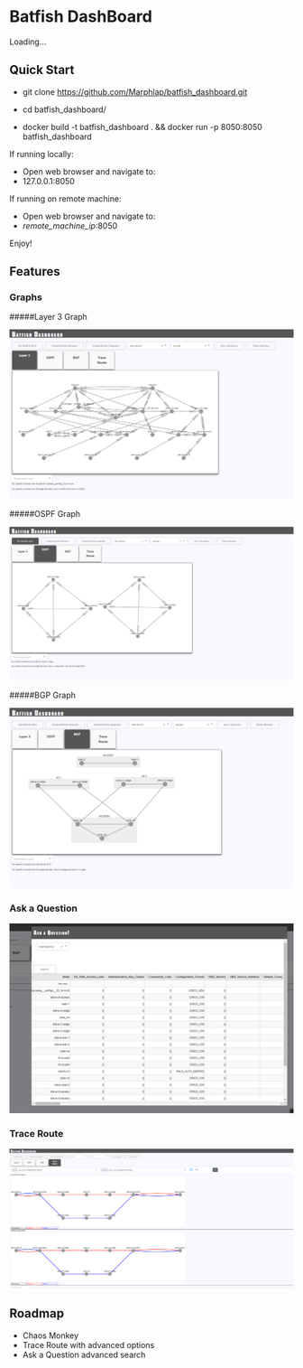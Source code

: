 # Batfish DashBoard

Loading...

## Quick Start

- git clone https://github.com/Marphlap/batfish_dashboard.git
- cd batfish_dashboard/

- docker build -t batfish_dashboard . && docker run -p 8050:8050 batfish_dashboard

If running locally:
   - Open web browser and navigate to:
   - 127.0.0.1:8050

If running on remote machine:
   - Open web browser and navigate to:
   - *remote_machine_ip*:8050
        
Enjoy!

## Features

### Graphs

#####Layer 3 Graph

![Layer 3 Graph](assets\img\Layer%203%20Graph.PNG)

#####OSPF Graph

![OSPF Graph](assets\img\Ospf%20Graph.PNG)

#####BGP Graph

![BGP Graph](assets\img\BGP%20Graph.PNG)


### Ask a Question

![ask a question](assets\img\Ask%20a%20Question.PNG)

### Trace Route

![trace route](assets\img\trace%20route.PNG)


## Roadmap

* Chaos Monkey
* Trace Route with advanced options
* Ask a Question advanced search